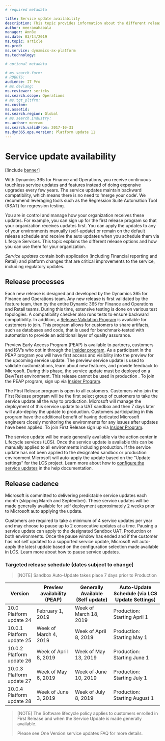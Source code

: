 ```yaml
---
# required metadata

title: Service update availability
description: This topic provides information about the different release options for Microsoft Dynamics 365 for Finance and Operations.
author: meeramahabala
manager: AnnBe
ms.date: 03/14/2019
ms.topic: article
ms.prod: 
ms.service: dynamics-ax-platform
ms.technology: 

# optional metadata

# ms.search.form: 
# ROBOTS: 
audience: IT Pro
# ms.devlang: 
ms.reviewer: sericks
ms.search.scope: Operations
# ms.tgt_pltfrm: 
ms.custom: 
ms.assetid: 
ms.search.region: Global
# ms.search.industry: 
ms.author: meeram
ms.search.validFrom: 2017-10-31
ms.dyn365.ops.version: Platform update 11
---
```


# Service update availability

[!include [banner](../includes/banner.md)]

With Dynamics 365 for Finance and Operations, you receive continuous touchless service updates and features instead of doing expensive upgrades every few years. The service updates maintain backward compatibility, which means there is no need to ‘merge your code’.  We recommend leveraging tools such as the Regression Suite Automation Tool (RSAT) for regression testing.

You are in control and manage how your organization receives these updates. For example, you can sign up for the first release program so that your organization receives updates first. You can apply the updates to any of your environments manually (self-update) or remain on the default release schedule and receive the auto updates when you schedule them via Lifecyle Services. This topic explains the different release options and how you can use them for your organization.

*Service updates* contain both application (including Financial reporting and Retail) and platform changes that are critical improvements to the service, including regulatory updates. 

## Release processes

Each new release is designed and developed by the Dynamics 365 for Finance and Operations team. Any new release is first validated by the feature team, then by the entire Dynamic 365 for Finance and Operations and Retail teams. During this time, extensive testing is done on various test topologies. A compatibility checker also runs tests to ensure    backward compatibility. In addition, a [Release Validation Program](https://forms.office.com/Pages/ResponsePage.aspx?id=v4j5cvGGr0GRqy180BHbR56j8lZs0FdAvwT75_WNFyxUQVdKVkVORjVDNloxTEkwS1JUSUxWN1pSWi4u) is available for customers to join.  This program allows for customers to share artifacts, such as databases and code, that is used for benchmark-tested with automation   to provide an additional layer of quality assurance.

Preview Early Access Program (PEAP) is available to partners, customers and ISV’s who opt in through the [Insider program](https://experience.dynamics.com/).  As a participant in the PEAP program you will have first access and visibility into the preview for the upcoming service update.  The preview service update is used to validate customizations, learn about new features, and provide feedback to Microsoft.  During this phase, the service update must be deployed on a Dev/Test environment.  This release cannot be used in production  .  To join the PEAP program, sign up via [Insider Program](https://experience.dynamics.com/). 

The First Release program is open to all customers. Customers who join the First Release program will be the first select group of customers to take the service update all the way to production.  Microsoft will manage the deployment of this service update to a UAT sandbox and then 7 days later will auto-deploy the update to production.  Customers participating in this program have the additional benefit of having dedicated Microsoft engineers closely monitoring   the environments for any issues after updates have been applied.  To join First Release sign up via [Insider Program](https://experience.dynamics.com/).  

The service update will be made generally available via the action center in Lifecycle services (LCS).  Once the service update is available this can be manually applied to all environments including production.  If the service update has not been applied to the designated sandbox or production environment Microsoft will auto-apply the update based on the “Update settings” for the LCS project. Learn more about how to [configure the service updates](https://docs.microsoft.com/en-us/dynamics365/unified-operations/dev-itpro/lifecycle-services/configure-service-updates) in the help documentation.

## Release cadence
Microsoft is committed to delivering predictable service updates each month (skipping March and September).  These service updates will be made generally available for self deployment approximately 2 weeks prior to Microsoft auto applying the update.  

Customers are required to take a minimum of 4 service updates per year and may choose to pause up to 2 consecutive updates at a time.  Pausing a service update can apply to the designated Sandbox UAT, Production or both environments.  Once the pause window has ended and if the customer has not self updated to a supported service update, Microsoft will auto-apply the latest update based on the configuration selection made available in LCS.  Learn more about how to pause service updates.

### Targeted release schedule (dates subject to change)

> [NOTE] 
> Sandbox Auto-Update takes place 7 days prior to Production

| Version | Preview availability (PEAP) | Generally Available (Self update) | Auto-Update Schedule (via LCS Update Settings)|
|---------|-----------------|---------------------------|---------------------|
|10.0<br>Platform update 24 |  February 1, 2019 | Week of March 18, 2019 | Production: Starting April 1 |
|10.0.1<br>Platform update 25| Week of March 4, 2019 | Week of April 8, 2019 | Production: Starting May 1 |
|10.0.2<br>Platform update 26| Week of April 8, 2019 | Week of May 13, 2019 | Production: Starting June 1  |
|10.0.3<br>Platform update 27| Week of May 6, 2019 | Week of June 10, 2019 | Production: Starting July 1  |
| 10.0.4<br>Platform update 28| Week of June 3, 2019 | Week of July 8, 2019 | Production: Starting August 1  |

> [NOTE]
> The Software lifecycle policy applies to customers enrolled in First Release and when the Service Update is made generally available.
> 
> Please see One Version service updates FAQ for more details.  
